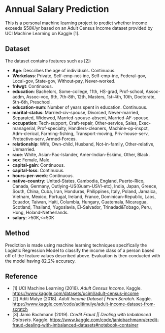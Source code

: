 # Annual Salary Prediction
This is a personal machine learning project to predict whether income exceeds $50K/yr based on an Adult Census Income dataset provided by UCI Machine Learning on Kaggle [1].

## Dataset
The dataset contains features such as [2]:
- **Age**: Describes the age of individuals. Continuous.
- **Workclass**: Private, Self-emp-not-inc, Self-emp-inc, Federal-gov, Local-gov, State-gov, Without-pay, Never-worked.
- **fnlwgt**: Continuous.
- **education**: Bachelors, Some-college, 11th, HS-grad, Prof-school, Assoc-acdm, Assoc-voc, 9th, 7th-8th, 12th, Masters, 1st-4th, 10th, Doctorate, 5th-6th, Preschool.
- **education-num**: Number of years spent in education. Continuous.
- **marital-status**: Married-civ-spouse, Divorced, Never-married, Separated, Widowed, Married-spouse-absent, Married-AF-spouse.
- **occupation**: Tech-support, Craft-repair, Other-service, Sales, Exec-managerial, Prof-specialty, Handlers-cleaners, Machine-op-inspct, Adm-clerical, Farming-fishing, Transport-moving, Priv-house-serv, Protective-serv, Armed-Forces.
- **relationship**: Wife, Own-child, Husband, Not-in-family, Other-relative, Unmarried.
- **race**: White, Asian-Pac-Islander, Amer-Indian-Eskimo, Other, Black.
- **sex**: Female, Male.
- **capital-gain**: Continuous.
- **capital-loss**: Continuous.
- **hours-per-week**: Continuous.
- **native-country**: United-States, Cambodia, England, Puerto-Rico, Canada, Germany, Outlying-US(Guam-USVI-etc), India, Japan, Greece, South, China, Cuba, Iran, Honduras, Philippines, Italy, Poland, Jamaica, Vietnam, Mexico, Portugal, Ireland, France, Dominican-Republic, Laos, Ecuador, Taiwan, Haiti, Columbia, Hungary, Guatemala, Nicaragua, Scotland, Thailand, Yugoslavia, El-Salvador, Trinadad&Tobago, Peru, Hong, Holand-Netherlands.
- **salary**: >50K,<=50K

## Method
Prediction is made using machine learning techniques specifically the Logistic Regression Model to classify the income class of a person based off of the feature values described above.
Evaluation is then conducted with the model having 82.2% accuracy.

## Reference
- [1] UCI Machine Learning (2016). _Adult Census Income_. Kaggle. https://www.kaggle.com/datasets/uciml/adult-census-income
- [2] Aditi Mulye (2018). _Adult Income Dataset | From Scratch_. Kaggle. https://www.kaggle.com/code/aditimulye/adult-income-dataset-from-scratch 
- [3] Janio Bachmann (2019). _Credit Fraud || Dealing with Imbalanced Datasets_. Kaggle. https://www.kaggle.com/code/janiobachmann/credit-fraud-dealing-with-imbalanced-datasets#notebook-container